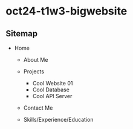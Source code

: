 # oct24-t1w3-bigwebsite

## Sitemap

- Home
    - About Me
    - Projects
        - Cool Website 01
        - Cool Database
        - Cool API Server

    - Contact Me
    - Skills/Experience/Education
